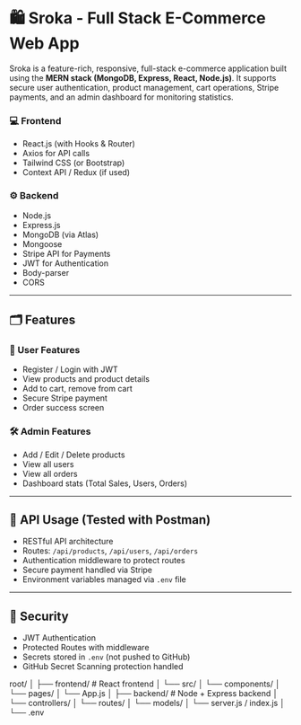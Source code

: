 # 🛍️ Sroka - Full Stack E-Commerce Web App

Sroka is a feature-rich, responsive, full-stack e-commerce application built using the **MERN stack (MongoDB, Express, React, Node.js)**. It supports secure user authentication, product management, cart operations, Stripe payments, and an admin dashboard for monitoring statistics.
### 💻 Frontend
- React.js (with Hooks & Router)
- Axios for API calls
- Tailwind CSS (or Bootstrap)
- Context API / Redux (if used)

### ⚙️ Backend
- Node.js
- Express.js
- MongoDB (via Atlas)
- Mongoose
- Stripe API for Payments
- JWT for Authentication
- Body-parser
- CORS

---

## 🗂️ Features

### 👤 User Features
- Register / Login with JWT
- View products and product details
- Add to cart, remove from cart
- Secure Stripe payment
- Order success screen

### 🛠️ Admin Features
- Add / Edit / Delete products
- View all users
- View all orders
- Dashboard stats (Total Sales, Users, Orders)

---

## 🧪 API Usage (Tested with Postman)
- RESTful API architecture
- Routes: `/api/products`, `/api/users`, `/api/orders`
- Authentication middleware to protect routes
- Secure payment handled via Stripe
- Environment variables managed via `.env` file

---

## 🔐 Security
- JWT Authentication
- Protected Routes with middleware
- Secrets stored in `.env` (not pushed to GitHub)
- GitHub Secret Scanning protection handled

root/
│
├── frontend/ # React frontend
│ └── src/
│ └── components/
│ └── pages/
│ └── App.js
│
├── backend/ # Node + Express backend
│ └── controllers/
│ └── routes/
│ └── models/
│ └── server.js / index.js
│
└── .env
